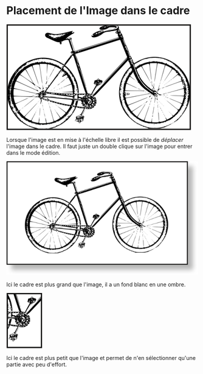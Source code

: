 # Placement de l'Image dans le cadre

![](image-frame-position/bike-fit.png)

Lorsque l'image est en mise à l'échelle libre il est possible de _déplacer_ l'image dans le cadre. Il faut juste un double clique sur l'image pour entrer dans le mode édition.

![](image-frame-position/bike-shadow.png)

Ici le cadre est plus grand que l'image, il a un fond blanc en une ombre.

![](image-frame-position/bike-detail.png)

Ici le cadre est plus petit que l'image et permet de n'en sélectionner qu'une partie avec peu d'effort.
